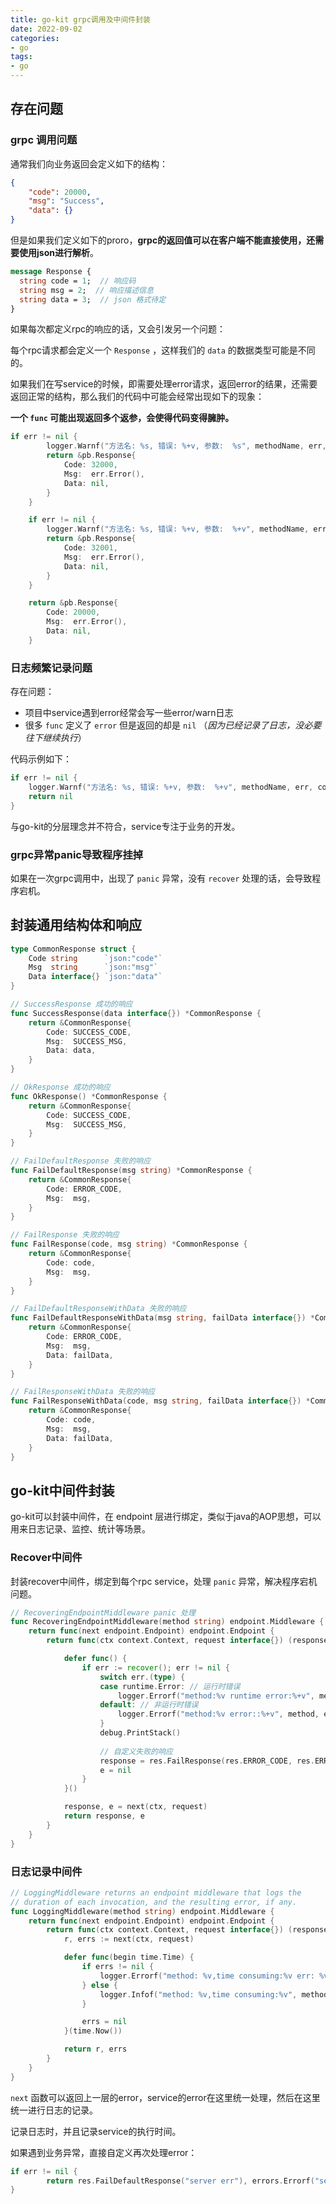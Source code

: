 ```yaml
---
title: go-kit grpc调用及中间件封装
date: 2022-09-02
categories:
- go
tags:
- go
---
```


## 存在问题

### grpc 调用问题

通常我们向业务返回会定义如下的结构：

```json
{
    "code": 20000,
    "msg": "Success",
    "data": {}
}
```

但是如果我们定义如下的proro，**grpc的返回值可以在客户端不能直接使用，还需要使用json进行解析**。

```protobuf
message Response {
  string code = 1;  // 响应码
  string msg = 2;  // 响应描述信息
  string data = 3;  // json 格式待定
}
```

如果每次都定义rpc的响应的话，又会引发另一个问题：

每个rpc请求都会定义一个 `Response` ，这样我们的 `data` 的数据类型可能是不同的。

如果我们在写service的时候，即需要处理error请求，返回error的结果，还需要返回正常的结构，那么我们的代码中可能会经常出现如下的现象：

**一个 `func` 可能出现返回多个返参，会使得代码变得臃肿。**

```go
if err != nil {
		logger.Warnf("方法名: %s, 错误: %+v, 参数:  %s", methodName, err, url)
		return &pb.Response{
			Code: 32000,
			Msg:  err.Error(),
			Data: nil,
		}
	}

	if err != nil {
		logger.Warnf("方法名: %s, 错误: %+v, 参数:  %+v", methodName, err, cond2)
		return &pb.Response{
			Code: 32001,
			Msg:  err.Error(),
			Data: nil,
		}
	}

	return &pb.Response{
		Code: 20000,
		Msg:  err.Error(),
		Data: nil,
	}
```

### 日志频繁记录问题

存在问题：

- 项目中service遇到error经常会写一些error/warn日志
- 很多 `func` 定义了 `error` 但是返回的却是 `nil` （*因为已经记录了日志，没必要往下继续执行*）

代码示例如下：

```go
if err != nil {
	logger.Warnf("方法名: %s, 错误: %+v, 参数:  %+v", methodName, err, cond2)
	return nil
}
```

与go-kit的分层理念并不符合，service专注于业务的开发。

### grpc异常panic导致程序挂掉

如果在一次grpc调用中，出现了 `panic` 异常，没有 `recover` 处理的话，会导致程序宕机。

## 封装通用结构体和响应

```go
type CommonResponse struct {
	Code string      `json:"code"`
	Msg  string      `json:"msg"`
	Data interface{} `json:"data"`
}

// SuccessResponse 成功的响应
func SuccessResponse(data interface{}) *CommonResponse {
	return &CommonResponse{
		Code: SUCCESS_CODE,
		Msg:  SUCCESS_MSG,
		Data: data,
	}
}

// OkResponse 成功的响应
func OkResponse() *CommonResponse {
	return &CommonResponse{
		Code: SUCCESS_CODE,
		Msg:  SUCCESS_MSG,
	}
}

// FailDefaultResponse 失败的响应
func FailDefaultResponse(msg string) *CommonResponse {
	return &CommonResponse{
		Code: ERROR_CODE,
		Msg:  msg,
	}
}

// FailResponse 失败的响应
func FailResponse(code, msg string) *CommonResponse {
	return &CommonResponse{
		Code: code,
		Msg:  msg,
	}
}

// FailDefaultResponseWithData 失败的响应
func FailDefaultResponseWithData(msg string, failData interface{}) *CommonResponse {
	return &CommonResponse{
		Code: ERROR_CODE,
		Msg:  msg,
		Data: failData,
	}
}

// FailResponseWithData 失败的响应
func FailResponseWithData(code, msg string, failData interface{}) *CommonResponse {
	return &CommonResponse{
		Code: code,
		Msg:  msg,
		Data: failData,
	}
}
```

## go-kit中间件封装

go-kit可以封装中间件，在 endpoint 层进行绑定，类似于java的AOP思想，可以用来日志记录、监控、统计等场景。

### Recover中间件

封装recover中间件，绑定到每个rpc service，处理 `panic` 异常，解决程序宕机问题。

```go
// RecoveringEndpointMiddleware panic 处理
func RecoveringEndpointMiddleware(method string) endpoint.Middleware {
	return func(next endpoint.Endpoint) endpoint.Endpoint {
		return func(ctx context.Context, request interface{}) (response interface{}, e error) {

			defer func() {
				if err := recover(); err != nil {
					switch err.(type) {
					case runtime.Error: // 运行时错误
						logger.Errorf("method:%v runtime error:%+v", method, err)
					default: // 非运行时错误
						logger.Errorf("method:%v error::%+v", method, err)
					}
					debug.PrintStack()
					
					// 自定义失败的响应
					response = res.FailResponse(res.ERROR_CODE, res.ERROR_MSG)
					e = nil
				}
			}()

			response, e = next(ctx, request)
			return response, e
		}
	}
}
```

### 日志记录中间件

```go
// LoggingMiddleware returns an endpoint middleware that logs the
// duration of each invocation, and the resulting error, if any.
func LoggingMiddleware(method string) endpoint.Middleware {
	return func(next endpoint.Endpoint) endpoint.Endpoint {
		return func(ctx context.Context, request interface{}) (response interface{}, err error) {
			r, errs := next(ctx, request)

			defer func(begin time.Time) {
				if errs != nil {
					logger.Errorf("method: %v,time consuming:%v err: %v", method, time.Since(begin), errs.Error())
				} else {
					logger.Infof("method: %v,time consuming:%v", method, time.Since(begin))
				}

				errs = nil
			}(time.Now())

			return r, errs
		}
	}
}
```

`next` 函数可以返回上一层的error，service的error在这里统一处理，然后在这里统一进行日志的记录。

记录日志时，并且记录service的执行时间。

如果遇到业务异常，直接自定义再次处理error：

```go
if err != nil {
		return res.FailDefaultResponse("server err"), errors.Errorf("server err err. param:%v", param)
}
```

